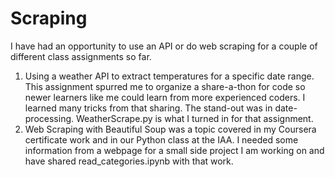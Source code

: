 # Scraping
I have had an opportunity to use an API or do web scraping for a couple of different class assignments so far. 
1. Using a weather API to extract temperatures for a specific date range. This assignment spurred me to organize a share-a-thon for code so newer learners like me could learn from more experienced coders. I learned many tricks from that sharing. The stand-out was in date-processing. WeatherScrape.py is what I turned in for that assignment. 
2. Web Scraping with Beautiful Soup was a topic covered in my Coursera certificate work and in our Python class at the IAA. I needed some information from a webpage for a small side project I am working on and have shared read_categories.ipynb with that work. 
